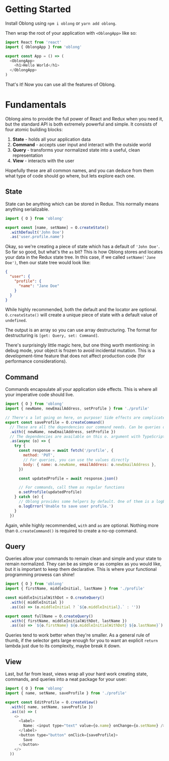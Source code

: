 # Getting Started

Install Oblong using `npm i oblong` or `yarn add oblong`.

Then wrap the root of your application with `<OblongApp>` like so:

```js
import React from 'react'
import { OblongApp } from 'oblong'

export const App = () => (
  <OblongApp>
    <h1>Hello World</h1>
  </OblongApp>
)
```

That's it! Now you can use all the features of Oblong.

# Fundamentals

Oblong aims to provide the full power of React and Redux when you need it, but the standard API is both extremely powerful and simple. It consists of four atomic building blocks:

1. **State** - holds all your application data
2. **Command** - accepts user input and interact with the outside world
3. **Query** - transforms your normalized state into a useful, clean representation
4. **View** - interacts with the user

Hopefully these are all common names, and you can deduce from them what type of code should go where, but lets explore each one.

## State

State can be anything which can be stored in Redux. This normally means anything serializable.

```js
import { O } from 'oblong'

export const [name, setName] = O.createState()
  .withDefault('John Doe')
  .as('user.profile.name')
```

Okay, so we're creating a piece of state which has a default of `'John Doe'`. So far so good, but what's the `as` bit? This is how Oblong stores and locates your data in the Redux state tree. In this case, if we called `setName('Jane Doe')`, then our state tree would look like:

```json
{
  "user": {
    "profile": {
      "name": "Jane Doe"
    }
  }
}
```

While highly recommended, both the default and the locator are optional. `O.createState()` will create a unique piece of state with a default value of `undefined`.

The output is an array so you can use array destructuring. The format for destructuring is `[get: Query, set: Command]`.

There's surprisingly little magic here, but one thing worth mentioning: in debug mode, your object is frozen to avoid incidental mutation. This is a development-time feature that does not affect production code (for performance considerations).

## Command

Commands encapsulate all your application side effects. This is where all your imperative code should live.

```js
import { O } from 'oblong'
import { newName, newEmailAddress, setProfile } from './profile'

// There's a lot going on here, on purpose! Side effects are complicated, it's better to be realistic
export const saveProfile = O.createCommand()
  // These are all the dependencies our command needs. Can be queries or other commands
  .with({ newName, newEmailAddress, setProfile })
  // The dependencies are available on this o. argument with TypeScript powered autocompletion
  .as(async (o) => {
    try {
      const response = await fetch('/profile', {
        method: 'PUT',
        // For queries, you can use the values directly
        body: { name: o.newName, emailAddress: o.newEmailAddress },
      })

      const updatedProfile = await response.json()

      // For commands, call them as regular functions
      o.setProfile(updatedProfile)
    } catch (e) {
      // Oblong provides some helpers by default. One of them is a logError function
      o.logError('Unable to save user profile.')
    }
  })
```

Again, while highly recommended, `with` and `as` are optional. Nothing more than `O.createCommand()` is required to create a no-op command.

## Query

Queries allow your commands to remain clean and simple and your state to remain normalized. They can be as simple or as complex as you would like, but it is important to keep them declarative. This is where your functional programming prowess can shine!

```js
import { O } from 'oblong'
import { firstName, middleInitial, lastName } from './profile'

const middleInitialWithDot = O.createQuery()
  .with({ middleInitial })
  .as((o) => (o.middleInitial ? `${o.middleInitial}.` : ''))

export const fullName = O.createQuery()
  .with({ firstName, middleInitialWithDot, lastName })
  .as((o) => `${o.firstName} ${o.middleInitialWithDot} ${o.lastName}`)
```

Queries tend to work better when they're smaller. As a general rule of thumb, if the selector gets large enough for you to want an explicit `return` lambda just due to its complexity, maybe break it down.

## View

Last, but far from least, views wrap all your hard work creating state, commands, and queries into a neat package for your user:

```js
import { O } from 'oblong'
import { name, setName, saveProfile } from './profile'

export const EditProfile = O.createView()
  .with({ name, setName, saveProfile })
  .as((o) => (
    <>
      <label>
        Name: <input type="text" value={o.name} onChange={o.setName} />
      </label>
      <button type="button" onClick={saveProfile}>
        Save
      </button>
    </>
  ))
```

